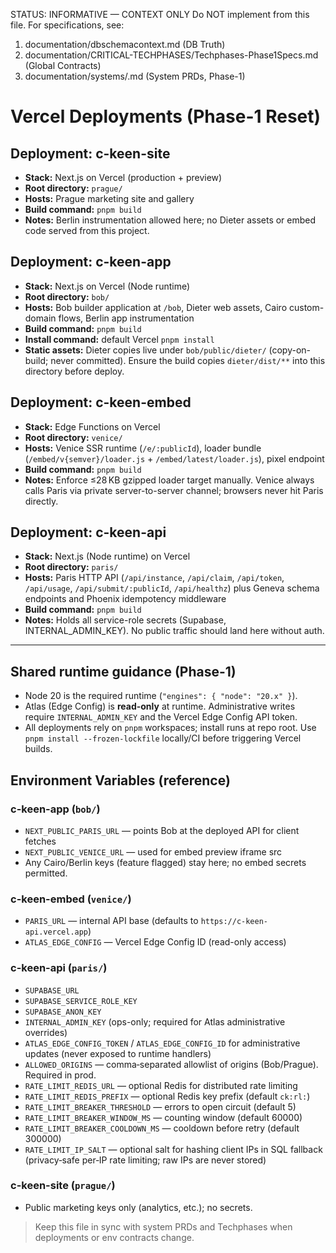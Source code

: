 STATUS: INFORMATIVE — CONTEXT ONLY
Do NOT implement from this file. For specifications, see:
1) documentation/dbschemacontext.md (DB Truth)
2) documentation/CRITICAL-TECHPHASES/Techphases-Phase1Specs.md (Global Contracts)
3) documentation/systems/<System>.md (System PRDs, Phase-1)

# Vercel Deployments (Phase-1 Reset)

## Deployment: c-keen-site
- **Stack:** Next.js on Vercel (production + preview)
- **Root directory:** `prague/`
- **Hosts:** Prague marketing site and gallery
- **Build command:** `pnpm build`
- **Notes:** Berlin instrumentation allowed here; no Dieter assets or embed code served from this project.

## Deployment: c-keen-app
- **Stack:** Next.js on Vercel (Node runtime)
- **Root directory:** `bob/`
- **Hosts:** Bob builder application at `/bob`, Dieter web assets, Cairo custom-domain flows, Berlin app instrumentation
- **Build command:** `pnpm build`
- **Install command:** default Vercel `pnpm install`
- **Static assets:** Dieter copies live under `bob/public/dieter/` (copy-on-build; never committed). Ensure the build copies `dieter/dist/**` into this directory before deploy.

## Deployment: c-keen-embed
- **Stack:** Edge Functions on Vercel
- **Root directory:** `venice/`
- **Hosts:** Venice SSR runtime (`/e/:publicId`), loader bundle (`/embed/v{semver}/loader.js` + `/embed/latest/loader.js`), pixel endpoint
- **Build command:** `pnpm build`
- **Notes:** Enforce ≤28 KB gzipped loader target manually. Venice always calls Paris via private server-to-server channel; browsers never hit Paris directly.

## Deployment: c-keen-api
- **Stack:** Next.js (Node runtime) on Vercel
- **Root directory:** `paris/`
- **Hosts:** Paris HTTP API (`/api/instance`, `/api/claim`, `/api/token`, `/api/usage`, `/api/submit/:publicId`, `/api/healthz`) plus Geneva schema endpoints and Phoenix idempotency middleware
- **Build command:** `pnpm build`
- **Notes:** Holds all service-role secrets (Supabase, INTERNAL_ADMIN_KEY). No public traffic should land here without auth.

---

## Shared runtime guidance (Phase-1)
- Node 20 is the required runtime (`"engines": { "node": "20.x" }`).
- Atlas (Edge Config) is **read-only** at runtime. Administrative writes require `INTERNAL_ADMIN_KEY` and the Vercel Edge Config API token.
- All deployments rely on `pnpm` workspaces; install runs at repo root. Use `pnpm install --frozen-lockfile` locally/CI before triggering Vercel builds.

## Environment Variables (reference)

### c-keen-app (`bob/`)
- `NEXT_PUBLIC_PARIS_URL` — points Bob at the deployed API for client fetches
- `NEXT_PUBLIC_VENICE_URL` — used for embed preview iframe src
- Any Cairo/Berlin keys (feature flagged) stay here; no embed secrets permitted.

### c-keen-embed (`venice/`)
- `PARIS_URL` — internal API base (defaults to `https://c-keen-api.vercel.app`)
- `ATLAS_EDGE_CONFIG` — Vercel Edge Config ID (read-only access)

### c-keen-api (`paris/`)
- `SUPABASE_URL`
- `SUPABASE_SERVICE_ROLE_KEY`
- `SUPABASE_ANON_KEY`
- `INTERNAL_ADMIN_KEY` (ops-only; required for Atlas administrative overrides)
- `ATLAS_EDGE_CONFIG_TOKEN` / `ATLAS_EDGE_CONFIG_ID` for administrative updates (never exposed to runtime handlers)
 - `ALLOWED_ORIGINS` — comma‑separated allowlist of origins (Bob/Prague). Required in prod.
 - `RATE_LIMIT_REDIS_URL` — optional Redis for distributed rate limiting
 - `RATE_LIMIT_REDIS_PREFIX` — optional Redis key prefix (default `ck:rl:`)
 - `RATE_LIMIT_BREAKER_THRESHOLD` — errors to open circuit (default 5)
 - `RATE_LIMIT_BREAKER_WINDOW_MS` — counting window (default 60000)
 - `RATE_LIMIT_BREAKER_COOLDOWN_MS` — cooldown before retry (default 300000)
 - `RATE_LIMIT_IP_SALT` — optional salt for hashing client IPs in SQL fallback (privacy‑safe per‑IP rate limiting; raw IPs are never stored)

### c-keen-site (`prague/`)
- Public marketing keys only (analytics, etc.); no secrets.

> Keep this file in sync with system PRDs and Techphases when deployments or env contracts change.
